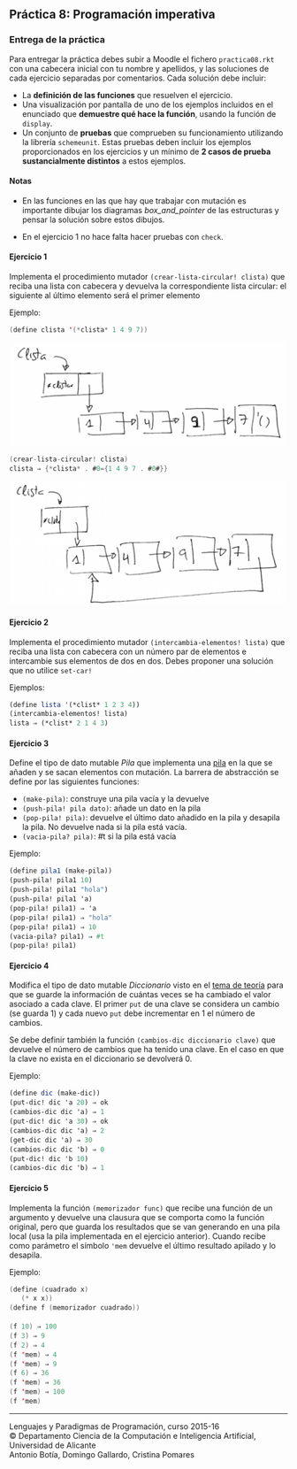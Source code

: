 ## Práctica 8: Programación imperativa

### Entrega de la práctica

Para entregar la práctica debes subir a Moodle el fichero `practica08.rkt` con una cabecera inicial con tu nombre y apellidos, y las soluciones de cada ejercicio separadas por comentarios. Cada solución debe incluir:

- La **definición de las funciones** que resuelven el ejercicio.
- Una visualización por pantalla de uno de los ejemplos incluidos en el enunciado que **demuestre qué hace la función**, usando la función de `display`.
- Un conjunto de **pruebas** que comprueben su funcionamiento utilizando la librería `schemeunit`. Estas pruebas deben incluir los ejemplos proporcionados en los ejercicios y un mínimo de **2 casos de prueba sustancialmente distintos** a estos ejemplos.

#### Notas

- En las funciones en las que hay que trabajar con mutación es importante dibujar los diagramas _box_and_pointer_ de las estructuras y pensar la solución sobre estos dibujos.

- En el ejercicio 1 no hace falta hacer pruebas con `check`.

#### Ejercicio 1
Implementa el procedimiento mutador 
`(crear-lista-circular! clista)` que reciba una lista con cabecera y devuelva la correspondiente lista circular: el siguiente al último elemento será el primer elemento

Ejemplo:

```swift
(define clista '(*clista* 1 4 9 7))
```

<img src="imagenes/lista1.png" width="500px"/>


```swift
(crear-lista-circular! clista)
clista ⇒ {*clista* . #0={1 4 9 7 . #0#}}
```
<img src="imagenes/lista2.png" width="500px"/>


#### Ejercicio 2

Implementa el procedimiento mutador `(intercambia-elementos! lista)` que reciba una lista con cabecera con un número par de elementos e intercambie sus elementos de dos en dos. Debes proponer una solución que no utilice `set-car!`

Ejemplos:

```scheme
(define lista '(*clist* 1 2 3 4))
(intercambia-elementos! lista)
lista ⇒ (*clist* 2 1 4 3)
```


#### Ejercicio 3

Define el tipo de dato mutable _Pila_ que implementa una [pila](https://en.wikipedia.org/wiki/Stack_(abstract_data_type)) en la que se añaden y se sacan elementos con mutación. La barrera de abstracción se define por las siguientes funciones:

- `(make-pila)`: construye una pila vacía y la devuelve
- `(push-pila! pila dato)`: añade un dato en la pila
- `(pop-pila! pila)`: devuelve el último dato añadido en la pila y desapila la pila. No devuelve nada si la pila está vacía.
- `(vacia-pila? pila)`: #t si la pila está vacía

Ejemplo:

```scheme
(define pila1 (make-pila))
(push-pila! pila1 10)
(push-pila! pila1 "hola")
(push-pila! pila1 'a)
(pop-pila! pila1) ⇒ 'a
(pop-pila! pila1) ⇒ "hola"
(pop-pila! pila1) ⇒ 10
(vacia-pila? pila1) ⇒ #t
(pop-pila! pila1)
```

#### Ejercicio 4

Modifica el tipo de dato mutable _Diccionario_ visto en el [tema de teoría](http://domingogallardo.github.io/lpp/teoria/Tema04-ProgramacionImperativa.html#3-4) para que se guarde la información de cuántas veces se ha cambiado el valor asociado a cada clave. El primer `put` de una clave se considera un cambio (se guarda 1) y cada nuevo `put` debe incrementar en 1 el número de cambios.

Se debe definir también la función `(cambios-dic diccionario clave)` que devuelve el número de cambios que ha tenido una clave. En el caso en que la clave no exista en el diccionario se devolverá 0.

Ejemplo:


```scheme
(define dic (make-dic))
(put-dic! dic 'a 20) ⇒ ok
(cambios-dic dic 'a) ⇒ 1
(put-dic! dic 'a 30) ⇒ ok
(cambios-dic dic 'a) ⇒ 2
(get-dic dic 'a) ⇒ 30
(cambios-dic dic 'b) ⇒ 0
(put-dic! dic 'b 10)
(cambios-dic dic 'b) ⇒ 1
```


#### Ejercicio 5

Implementa la función `(memorizador func)` que recibe una función de un argumento y devuelve una clausura que se comporta como la función
original, pero que guarda los resultados que se van generando en una pila local (usa la pila implementada en el ejercicio anterior). Cuando recibe como parámetro el símbolo `'mem` devuelve el último resultado apilado y lo desapila.

Ejemplo:

```swift
(define (cuadrado x)
   (* x x))
(define f (memorizador cuadrado))

(f 10) ⇒ 100
(f 3) ⇒ 9
(f 2) ⇒ 4
(f 'mem) ⇒ 4
(f 'mem) ⇒ 9
(f 6) ⇒ 36
(f 'mem) ⇒ 36
(f 'mem) ⇒ 100
(f 'mem)
```


----

Lenguajes y Paradigmas de Programación, curso 2015-16  
© Departamento Ciencia de la Computación e Inteligencia Artificial, Universidad de Alicante  
Antonio Botía, Domingo Gallardo, Cristina Pomares  





